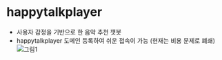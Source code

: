 # happytalkplayer
* 사용자 감정을 기반으로 한 음악 추천 챗봇
* happytalkplayer 도메인 등록하여 쉬운 접속이 가능 (현재는 비용 문제로 폐쇄)
![그림1](https://user-images.githubusercontent.com/89456014/180804568-4043f193-bca8-4cce-aa6f-53b8a194fca0.png)
